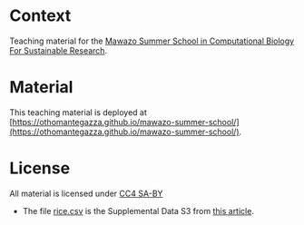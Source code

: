# Context

Teaching material for the [Mawazo Summer School in Computational Biology For Sustainable Research](https://www.summercompschool.mawazoinstitute.org/).

# Material

This teaching material is deployed at [https://othomantegazza.github.io/mawazo-summer-school/](https://othomantegazza.github.io/mawazo-summer-school/).

# License

All material is licensed under [CC4 SA-BY](LICENSE)

- The file [rice.csv](data-int/rice.csv) is the Supplemental Data S3 from [this article](https://academic.oup.com/jxb/article/70/20/5617/5538968#supplementary-data).